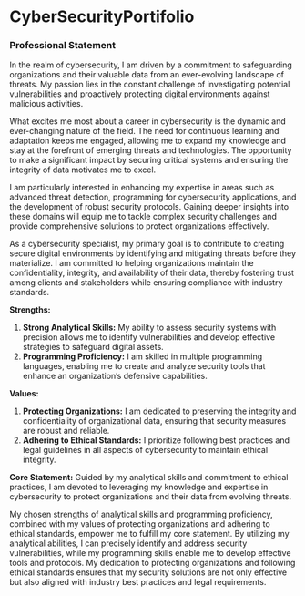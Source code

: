 # CyberSecurityPortifolio


### Professional Statement


In the realm of cybersecurity, I am driven by a commitment to safeguarding organizations and their valuable data from an ever-evolving landscape of threats. My passion lies in the constant challenge of investigating potential vulnerabilities and proactively protecting digital environments against malicious activities.


What excites me most about a career in cybersecurity is the dynamic and ever-changing nature of the field. The need for continuous learning and adaptation keeps me engaged, allowing me to expand my knowledge and stay at the forefront of emerging threats and technologies. The opportunity to make a significant impact by securing critical systems and ensuring the integrity of data motivates me to excel.


I am particularly interested in enhancing my expertise in areas such as advanced threat detection, programming for cybersecurity applications, and the development of robust security protocols. Gaining deeper insights into these domains will equip me to tackle complex security challenges and provide comprehensive solutions to protect organizations effectively.


As a cybersecurity specialist, my primary goal is to contribute to creating secure digital environments by identifying and mitigating threats before they materialize. I am committed to helping organizations maintain the confidentiality, integrity, and availability of their data, thereby fostering trust among clients and stakeholders while ensuring compliance with industry standards.


**Strengths:**
1. **Strong Analytical Skills:** My ability to assess security systems with precision allows me to identify vulnerabilities and develop effective strategies to safeguard digital assets.
2. **Programming Proficiency:** I am skilled in multiple programming languages, enabling me to create and analyze security tools that enhance an organization’s defensive capabilities.


**Values:**
1. **Protecting Organizations:** I am dedicated to preserving the integrity and confidentiality of organizational data, ensuring that security measures are robust and reliable.
2. **Adhering to Ethical Standards:** I prioritize following best practices and legal guidelines in all aspects of cybersecurity to maintain ethical integrity.


**Core Statement:**
Guided by my analytical skills and commitment to ethical practices, I am devoted to leveraging my knowledge and expertise in cybersecurity to protect organizations and their data from evolving threats.


My chosen strengths of analytical skills and programming proficiency, combined with my values of protecting organizations and adhering to ethical standards, empower me to fulfill my core statement. By utilizing my analytical abilities, I can precisely identify and address security vulnerabilities, while my programming skills enable me to develop effective tools and protocols. My dedication to protecting organizations and following ethical standards ensures that my security solutions are not only effective but also aligned with industry best practices and legal requirements.
